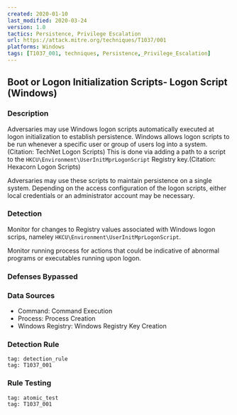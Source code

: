 ```yaml
---
created: 2020-01-10
last_modified: 2020-03-24
version: 1.0
tactics: Persistence, Privilege Escalation
url: https://attack.mitre.org/techniques/T1037/001
platforms: Windows
tags: [T1037_001, techniques, Persistence,_Privilege_Escalation]
---
```


## Boot or Logon Initialization Scripts- Logon Script (Windows)

### Description

Adversaries may use Windows logon scripts automatically executed at logon initialization to establish persistence. Windows allows logon scripts to be run whenever a specific user or group of users log into a system.(Citation: TechNet Logon Scripts) This is done via adding a path to a script to the <code>HKCU\Environment\UserInitMprLogonScript</code> Registry key.(Citation: Hexacorn Logon Scripts)

Adversaries may use these scripts to maintain persistence on a single system. Depending on the access configuration of the logon scripts, either local credentials or an administrator account may be necessary. 

### Detection

Monitor for changes to Registry values associated with Windows logon scrips, nameley <code>HKCU\Environment\UserInitMprLogonScript</code>.

Monitor running process for actions that could be indicative of abnormal programs or executables running upon logon.

### Defenses Bypassed



### Data Sources

  - Command: Command Execution
  -  Process: Process Creation
  -  Windows Registry: Windows Registry Key Creation
### Detection Rule

```query
tag: detection_rule
tag: T1037_001
```

### Rule Testing

```query
tag: atomic_test
tag: T1037_001
```
